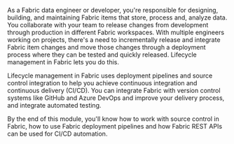 As a Fabric data engineer or developer, you're responsible for designing, building, and maintaining Fabric items that store, process and, analyze data. You collaborate with your team to release changes from development through production in different Fabric workspaces. With multiple engineers working on projects, there's a need to incrementally release and integrate Fabric item changes and move those changes through a deployment process where they can be tested and quickly released. Lifecycle management in Fabric lets you do this.

Lifecycle management in Fabric uses deployment pipelines and source control integration to help you achieve continuous integration and continuous delivery (CI/CD). You can integrate Fabric with version control systems like GitHub and Azure DevOps and improve your delivery process, and integrate automated testing. 

By the end of this module, you'll know how to work with source control in Fabric, how to use Fabric deployment pipelines and how Fabric REST APIs can be used for CI/CD automation.
